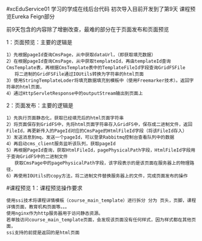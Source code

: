 #xcEduService01
学习的学成在线后台代码
初次导入目前开发到了第9天 课程预览Eureka Feign部分

前9天包含的内容除了增删改查，最难的部分在于页面发布和页面预览

1：页面预览：主要的逻辑是 
    
    1）先根据pageId查询CmsPage，从中获取dataUrl，（即获取填充数据）
    2）在根据pageId查询CmsPage，从中获取templateId，再由templateId查询CmsTemplate表，再根据CmsTemplate表中的TemplateFileId字段查询GridFSFile
       将二进制的GridFSFile通过IOUtils转换为字符串的html页面
    3）使用StringTemplateLoder将填充数据填充到模板中（使用Freemarker技术）。返回字符串的html页面，
    4）通过HttpServletResponse中的outputStream输出到页面上

2：页面发布：主要的逻辑是  

    1）先执行页面静态化，获取已经填充后的html页面字符串
    2）将页面保存到GridFS中，先将html页面字符串存入GridFS中，保存成二进制文件，返回FileId，再更新传入的PageId对应的CmsPage的HtmlFileId字段（将该FileId存入）
    3）发送消息到mq，发送一个pageId，可以登录Rabbitmq控制台查看队列中的数据
    4）再启动cms_client服务监听该队列，获取pageId
    5）再根据PageId查询，获取HtmlFileId，pagePhysicalPath字段，HtmlFileId字段用于查询GridFS中的二进制文件
       获取CmsPage中的pagePhysicalPath字段，该字段表示的是该页面在服务器上的物理路径，
    6）再使用IOUtils的copy方法，将二进制文件替换服务器上的文件，完成页面发布的操作
    
#课程预览
1：课程预览操作要求  
    
    使用ssi技术将课程详情模板（course_main_template）进行拆分 分为 页头，页脚，课程详情页面，教育机构页面等。。。
    使用nginx作为http服务器用于访问静态资源。
    若单独访问course_main_template页面，会发现该页面没有任何样式，因为样式都在其他页面，
    ssi支持的前提是返回的是html页面
  